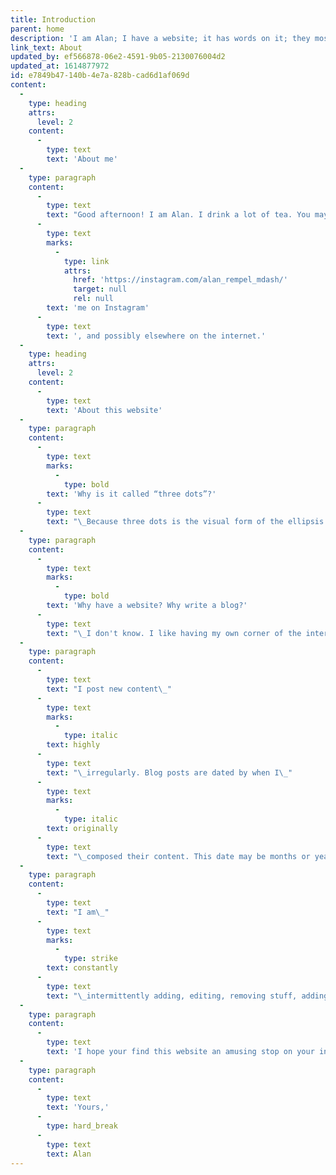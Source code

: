 ```yaml
---
title: Introduction
parent: home
description: 'I am Alan; I have a website; it has words on it; they mostly don''t make any sense.'
link_text: About
updated_by: ef566878-06e2-4591-9b05-2130076004d2
updated_at: 1614877972
id: e7849b47-140b-4e7a-828b-cad6d1af069d
content:
  -
    type: heading
    attrs:
      level: 2
    content:
      -
        type: text
        text: 'About me'
  -
    type: paragraph
    content:
      -
        type: text
        text: "Good afternoon! I am Alan. I drink a lot of tea. You may also find\_"
      -
        type: text
        marks:
          -
            type: link
            attrs:
              href: 'https://instagram.com/alan_rempel_mdash/'
              target: null
              rel: null
        text: 'me on Instagram'
      -
        type: text
        text: ', and possibly elsewhere on the internet.'
  -
    type: heading
    attrs:
      level: 2
    content:
      -
        type: text
        text: 'About this website'
  -
    type: paragraph
    content:
      -
        type: text
        marks:
          -
            type: bold
        text: 'Why is it called “three dots”?'
      -
        type: text
        text: "\_Because three dots is the visual form of the ellipsis (‘…’), and I am an elliptical man."
  -
    type: paragraph
    content:
      -
        type: text
        marks:
          -
            type: bold
        text: 'Why have a website? Why write a blog?'
      -
        type: text
        text: "\_I don't know. I like having my own corner of the internet where I can experiment with prose and fiddle with stylesheets. If only I could bring my guests some sparkling water!"
  -
    type: paragraph
    content:
      -
        type: text
        text: "I post new content\_"
      -
        type: text
        marks:
          -
            type: italic
        text: highly
      -
        type: text
        text: "\_irregularly. Blog posts are dated by when I\_"
      -
        type: text
        marks:
          -
            type: italic
        text: originally
      -
        type: text
        text: "\_composed their content. This date may be months or years earlier than when the post appears here; I often post backdated items that I had written down somewhere else much earlier."
  -
    type: paragraph
    content:
      -
        type: text
        text: "I am\_"
      -
        type: text
        marks:
          -
            type: strike
        text: constantly
      -
        type: text
        text: "\_intermittently adding, editing, removing stuff, adding stuff back again, and tweaking the design of the site, so check back again soon!"
  -
    type: paragraph
    content:
      -
        type: text
        text: 'I hope your find this website an amusing stop on your internet travels.'
  -
    type: paragraph
    content:
      -
        type: text
        text: 'Yours,'
      -
        type: hard_break
      -
        type: text
        text: Alan
---
```

